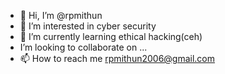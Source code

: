 - 👋 Hi, I’m @rpmithun
- 👀 I’m interested in cyber security 
- 🌱 I’m currently learning ethical hacking(ceh)
-  I’m looking to collaborate on ...
- 📫 How to reach me rpmithun2006@gmail.com 


<!---
rpmithun/rpmithun is a ✨ special ✨ repository because its `README.md` (this file) appears on your GitHub profile.
You can click the Preview link to take a look at your changes.
--->
